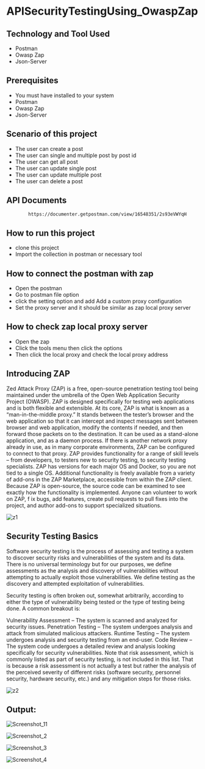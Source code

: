 # APISecurityTestingUsing_OwaspZap

## Technology and Tool Used

- Postman
- Owasp Zap
- Json-Server


## Prerequisites

- You must have installed to your system
- Postman
- Owasp Zap
- Json-Server

## Scenario of this project

- The user can create a post
- The user can single and multiple post by post id
- The user can get all post
- The user can update single post
- The user can update multiple post
- The user can delete a post

## API Documents


            https://documenter.getpostman.com/view/16548351/2s93eVWYqH 
            

## How to run this project

- clone this project
- Import the collection in postman or necessary tool

## How to connect the postman with zap 

- Open the postman
- Go to postman file option 
- click the setting option and add Add a custom proxy configuration
- Set the proxy server and it should be similar as zap local proxy server

## How to check zap local proxy server

- Open the zap
- Click the tools menu then click the options
- Then click the local proxy and check the local proxy address


## Introducing ZAP

Zed Attack Proxy (ZAP) is a free, open-source penetration testing tool being maintained under the umbrella of the Open Web Application Security Project (OWASP).
ZAP is designed specifically for testing web applications and is both flexible and extensible. At its core, ZAP is what is known as a “man-in-the-middle proxy.”
It stands between the tester’s browser and the web application so that it can intercept and inspect messages sent between browser and web application, 
modify the contents if needed, and then forward those packets on to the destination. 
It can be used as a stand-alone application, and as a daemon process. If there is another network proxy already in use, as in many corporate environments, ZAP can be configured to connect to that proxy.
ZAP provides functionality for a range of skill levels – from developers, to testers new to security testing, to security testing specialists. 
ZAP has versions for each major OS and Docker, so you are not tied to a single OS. Additional functionality is freely available from a variety of add-ons in the ZAP Marketplace, accessible from within the ZAP client.
Because ZAP is open-source, the source code can be examined to see exactly how the functionality is implemented. Anyone can volunteer to work on ZAP, f
ix bugs, add features, create pull requests to pull fixes into the project, and author add-ons to support specialized situations.


![z1](https://github.com/Mamun104/APISecurityTestingUsing_OwaspZap/assets/78067017/47f491aa-e6c6-4c4f-ad9f-79be16c79692)


## Security Testing Basics

Software security testing is the process of assessing and testing a system to discover security risks and vulnerabilities of the system and its data.
There is no universal terminology but for our purposes, we define assessments as the analysis and discovery of vulnerabilities without attempting to actually exploit those vulnerabilities.
We define testing as the discovery and attempted exploitation of vulnerabilities.

Security testing is often broken out, somewhat arbitrarily, according to either the type of vulnerability being tested or the type of testing being done. A common breakout is:

Vulnerability Assessment – The system is scanned and analyzed for security issues.
Penetration Testing – The system undergoes analysis and attack from simulated malicious attackers.
Runtime Testing – The system undergoes analysis and security testing from an end-user.
Code Review – The system code undergoes a detailed review and analysis looking specifically for security vulnerabilities.
Note that risk assessment, which is commonly listed as part of security testing, is not included in this list. 
That is because a risk assessment is not actually a test but rather the analysis of the perceived severity of different risks (software security, personnel security,
hardware security, etc.) and any mitigation steps for those risks.



![z2](https://github.com/Mamun104/APISecurityTestingUsing_OwaspZap/assets/78067017/fc48a5e7-2780-4337-92be-9748a4a04f33)


## Output:

![Screenshot_11](https://github.com/Mamun104/APISecurityTestingUsing_OwaspZap/assets/78067017/042da636-20c7-4fd5-b81d-74dd8cba1080)


![Screenshot_2](https://github.com/Mamun104/APISecurityTestingUsing_OwaspZap/assets/78067017/578cd28f-f805-4e78-8525-c94c51d2e27b)


![Screenshot_3](https://github.com/Mamun104/APISecurityTestingUsing_OwaspZap/assets/78067017/fe222352-859b-4608-b83a-f11d4279dd8c)

![Screenshot_4](https://github.com/Mamun104/APISecurityTestingUsing_OwaspZap/assets/78067017/d8b72b9b-e530-49e8-9e4a-d18c67d947af)





